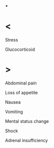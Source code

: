 # .

# <

Stress

Glucocorticoid

# >

Abdominal pain

Loss of appetite

Nausea

Vomiting

Mental status change

Shock

Adrenal insufficiency
